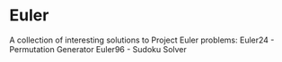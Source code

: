 # Euler

A collection of interesting solutions to Project Euler problems:
Euler24 - Permutation Generator
Euler96 - Sudoku Solver
